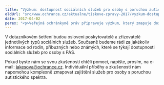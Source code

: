 ```yaml
---
title: "Výzkum: dostupnost sociálních služeb pro osoby s poruchou autistického spektra"
oldUrl: "src/www.ochrance.cz/aktualne/tiskove-zpravy-2017/vyzkum-dostupnost-socialnich-sluzeb-pro-osoby-s-poruchou-autistickeho-spektra"
date: 2017-04-02
perex: "<p>Veřejná ochránkyně práv připravuje výzkum, který zmapuje dostupnost sociálních služeb pro osoby s poruchou autistického spektra (PAS). Jeho cílem je zjistit, zda v rámci širokého spektra sociálních služeb existuje dostatek těch, které dokáží zajistit podporu také lidem s  PAS. Sběr dat začne v nejbližších dnech. Výsledky by měly být známy do konce června.</p>"
---
```


<!-- imported from the old website -->

<p>V dotazníkovém šetření budou osloveni poskytovatelé a zřizovatelé jednotlivých typů sociálních služeb. Současně budeme rádi za jakékoliv informace od rodin, příbuzných nebo známých, které se týkají dostupnosti sociálních služeb pro osoby s PAS. </p> <p>Pokud byste nám se svou zkušeností chtěli pomoci, napište, prosím, na e-mail: <a href="mailto:jakesova@ochrance.cz">jakesova@ochrance.cz</a>. Individuální příběhy a zkušenosti nám napomohou komplexně zmapovat zajištění služeb pro osoby s poruchou autistického spektra. </p>

